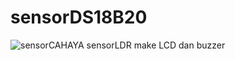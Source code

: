 # sensorDS18B20
![sensorCAHAYA](https://socialify.git.ci/fardardnsyh/sensorCAHAYA/image?language=1&owner=1&name=1&stargazers=1&theme=Light)
sensorLDR make LCD dan buzzer


